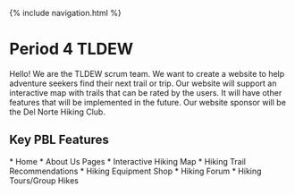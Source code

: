 {% include navigation.html %}


<h1> Period 4 TLDEW </h1>
Hello! We are the TLDEW scrum team. We want to create a website to help adventure seekers find their next trail or trip. Our website will support an interactive map with trails that can be rated by the users. It will have other features that will be implemented in the future. Our website sponsor will be the Del Norte Hiking Club.

<h2> Key PBL Features </h2>
* Home
* About Us Pages
* Interactive Hiking Map
* Hiking Trail Recommendations
* Hiking Equipment Shop
* Hiking Forum
* Hiking Tours/Group Hikes

